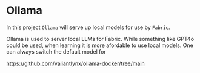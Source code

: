 # Ollama

In this project `Ollama` will serve up local models for use by `Fabric`.


Ollama is used to server local LLMs for Fabric. While something like GPT4o could be used, when learning it is more afordable to use local models.  One can always switch the default model for 


https://github.com/valiantlynx/ollama-docker/tree/main